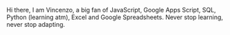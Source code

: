 Hi there, I am Vincenzo, a big fan of JavaScript, Google Apps Script, SQL, Python (learning atm), Excel and Google Spreadsheets. Never stop learning, never stop adapting.
